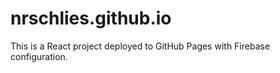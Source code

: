 # nrschlies.github.io

This is a React project deployed to GitHub Pages with Firebase configuration.
